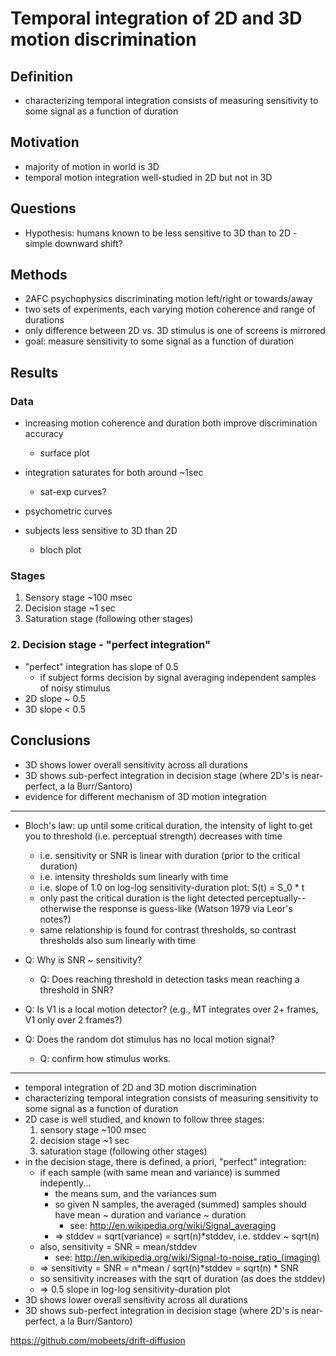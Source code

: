 # Temporal integration of 2D and 3D motion discrimination

## Definition

* characterizing temporal integration consists of measuring sensitivity to some signal as a function of duration

## Motivation

* majority of motion in world is 3D
* temporal motion integration well-studied in 2D but not in 3D

## Questions

* Hypothesis: humans known to be less sensitive to 3D than to 2D - simple downward shift?

## Methods

* 2AFC psychophysics discriminating motion left/right or towards/away
* two sets of experiments, each varying motion coherence and range of durations
* only difference between 2D vs. 3D stimulus is one of screens is mirrored
* goal: measure sensitivity to some signal as a function of duration

## Results

### Data

* increasing motion coherence and duration both improve discrimination accuracy
    - surface plot

* integration saturates for both around ~1sec
    - sat-exp curves?

* psychometric curves

* subjects less sensitive to 3D than 2D
    - bloch plot

### Stages

1. Sensory stage ~100 msec
2. Decision stage ~1 sec
3. Saturation stage (following other stages)

### 2. Decision stage - "perfect integration"

* "perfect" integration has slope of 0.5
    - if subject forms decision by signal averaging independent samples of noisy stimulus
* 2D slope ~ 0.5
* 3D slope < 0.5

## Conclusions

* 3D shows lower overall sensitivity across all durations
* 3D shows sub-perfect integration in decision stage (where 2D's is near-perfect, a la Burr/Santoro)
* evidence for different mechanism of 3D motion integration

-----------

* Bloch's law: up until some critical duration, the intensity of light to get you to threshold (i.e. perceptual strength) decreases with time
    - i.e. sensitivity or SNR is linear with duration (prior to the critical duration)
    - i.e. intensity thresholds sum linearly with time
    - i.e. slope of 1.0 on log-log sensitivity-duration plot: S(t) = S_0 * t
    - only past the critical duration is the light detected perceptually--otherwise the response is guess-like (Watson 1979 via Leor's notes?)
    - same relationship is found for contrast thresholds, so contrast thresholds also sum linearly with time

* Q: Why is SNR ~ sensitivity?
    - Q: Does reaching threshold in detection tasks mean reaching a threshold in SNR?
* Q: Is V1 is a local motion detector? (e.g., MT integrates over 2+ frames, V1 only over 2 frames?)
* Q: Does the random dot stimulus has no local motion signal?
    - Q: confirm how stimulus works.

-----------

* temporal integration of 2D and 3D motion discrimination
* characterizing temporal integration consists of measuring sensitivity to some signal as a function of duration
* 2D case is well studied, and known to follow three stages:
    1. sensory stage ~100 msec
    2. decision stage ~1 sec
    3. saturation stage (following other stages)
* in the decision stage, there is defined, a priori, "perfect" integration:
    - if each sample (with same mean and variance) is summed indepently...
        - the means sum, and the variances sum
        - so given N samples, the averaged (summed) samples should have mean ~ duration and variance ~ duration
            - see: http://en.wikipedia.org/wiki/Signal_averaging
        - => stddev = sqrt(variance) = sqrt(n)*stddev, i.e. stddev ~ sqrt(n)
    - also, sensitivity = SNR = mean/stddev
        - see: http://en.wikipedia.org/wiki/Signal-to-noise_ratio_(imaging)
    - => sensitivity = SNR = n*mean / sqrt(n)*stddev = sqrt(n) * SNR
    - so sensitivity increases with the sqrt of duration (as does the stddev)
    - => 0.5 slope in log-log sensitivity-duration plot
* 3D shows lower overall sensitivity across all durations
* 3D shows sub-perfect integration in decision stage (where 2D's is near-perfect, a la Burr/Santoro)

https://github.com/mobeets/drift-diffusion
